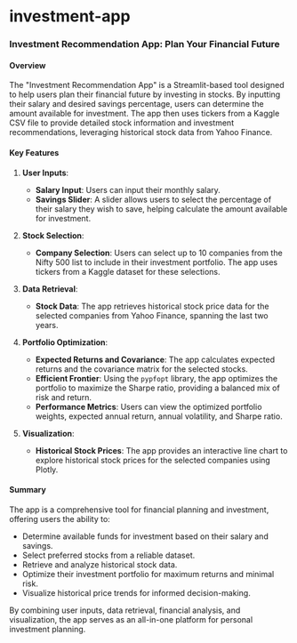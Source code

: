 # investment-app

### Investment Recommendation App: Plan Your Financial Future

#### Overview
The "Investment Recommendation App" is a Streamlit-based tool designed to help users plan their financial future by investing in stocks. By inputting their salary and desired savings percentage, users can determine the amount available for investment. The app then uses tickers from a Kaggle CSV file to provide detailed stock information and investment recommendations, leveraging historical stock data from Yahoo Finance.

#### Key Features

1. **User Inputs**:
   - **Salary Input**: Users can input their monthly salary.
   - **Savings Slider**: A slider allows users to select the percentage of their salary they wish to save, helping calculate the amount available for investment.

2. **Stock Selection**:
   - **Company Selection**: Users can select up to 10 companies from the Nifty 500 list to include in their investment portfolio. The app uses tickers from a Kaggle dataset for these selections.

3. **Data Retrieval**:
   - **Stock Data**: The app retrieves historical stock price data for the selected companies from Yahoo Finance, spanning the last two years.

4. **Portfolio Optimization**:
   - **Expected Returns and Covariance**: The app calculates expected returns and the covariance matrix for the selected stocks.
   - **Efficient Frontier**: Using the `pypfopt` library, the app optimizes the portfolio to maximize the Sharpe ratio, providing a balanced mix of risk and return.
   - **Performance Metrics**: Users can view the optimized portfolio weights, expected annual return, annual volatility, and Sharpe ratio.

5. **Visualization**:
   - **Historical Stock Prices**: The app provides an interactive line chart to explore historical stock prices for the selected companies using Plotly.

#### Summary
The app is a comprehensive tool for financial planning and investment, offering users the ability to:
- Determine available funds for investment based on their salary and savings.
- Select preferred stocks from a reliable dataset.
- Retrieve and analyze historical stock data.
- Optimize their investment portfolio for maximum returns and minimal risk.
- Visualize historical price trends for informed decision-making.

By combining user inputs, data retrieval, financial analysis, and visualization, the app serves as an all-in-one platform for personal investment planning.
